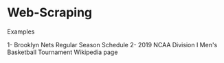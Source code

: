 # Web-Scraping
Examples 

1- Brooklyn Nets Regular Season Schedule
2- 2019 NCAA Division I Men's Basketball Tournament Wikipedia page 
